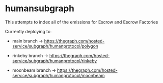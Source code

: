 # humansubgraph

This attempts to index all of the emissions for Escrow and Escrow Factories


Currently deploying to:

- main branch -> https://thegraph.com/hosted-service/subgraph/humanprotocol/polygon

- rinkeby branch -> https://thegraph.com/hosted-service/subgraph/humanprotocol/rinkeby

- moonbeam branch -> https://thegraph.com/hosted-service/subgraph/humanprotocol/moonbeam
